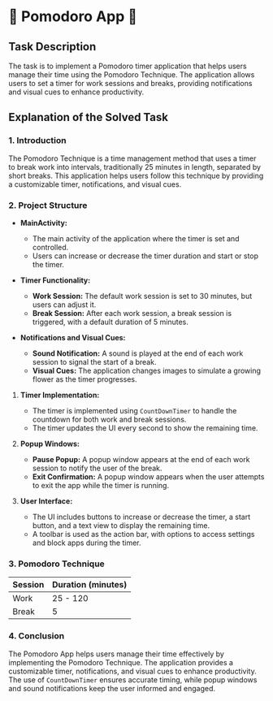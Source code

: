 # 🍅 Pomodoro App 🍅

## Task Description
The task is to implement a Pomodoro timer application that helps users manage their time using the Pomodoro Technique. 
The application allows users to set a timer for work sessions and breaks, providing notifications and visual cues to enhance productivity.

## Explanation of the Solved Task

### 1. Introduction
The Pomodoro Technique is a time management method that uses a timer to break work into intervals, traditionally 25 minutes in length, separated by short breaks. 
This application helps users follow this technique by providing a customizable timer, notifications, and visual cues.

### 2. Project Structure
- **MainActivity:**
  - The main activity of the application where the timer is set and controlled.
  - Users can increase or decrease the timer duration and start or stop the timer.

- **Timer Functionality:**
  - **Work Session:** The default work session is set to 30 minutes, but users can adjust it.
  - **Break Session:** After each work session, a break session is triggered, with a default duration of 5 minutes.

- **Notifications and Visual Cues:**
  - **Sound Notification:** A sound is played at the end of each work session to signal the start of a break.
  - **Visual Cues:** The application changes images to simulate a growing flower as the timer progresses.

1. **Timer Implementation:**
   - The timer is implemented using `CountDownTimer` to handle the countdown for both work and break sessions.
   - The timer updates the UI every second to show the remaining time.

2. **Popup Windows:**
   - **Pause Popup:** A popup window appears at the end of each work session to notify the user of the break.
   - **Exit Confirmation:** A popup window appears when the user attempts to exit the app while the timer is running.

3. **User Interface:**
   - The UI includes buttons to increase or decrease the timer, a start button, and a text view to display the remaining time.
   - A toolbar is used as the action bar, with options to access settings and block apps during the timer.

### 3. Pomodoro Technique

| Session | Duration (minutes) |
|---------|--------------------|
| Work    | 25  -  120              |
| Break   | 5                  |

### 4. Conclusion
The Pomodoro App helps users manage their time effectively by implementing the Pomodoro Technique. 
The application provides a customizable timer, notifications, and visual cues to enhance productivity. 
The use of `CountDownTimer` ensures accurate timing, while popup windows and sound notifications keep the user informed and engaged.
